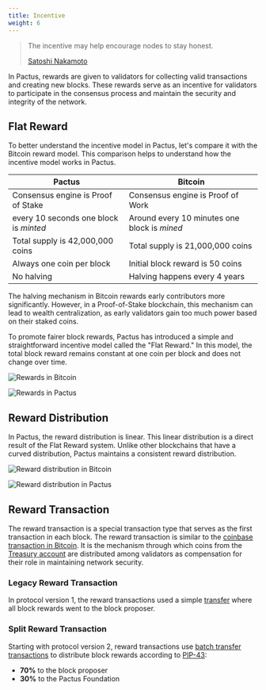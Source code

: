 ```yaml
---
title: Incentive
weight: 6
---
```


> The incentive may help encourage nodes to stay honest.
>
> [Satoshi Nakamoto](https://bitcoin.org/bitcoin.pdf)

In Pactus, rewards are given to validators for collecting valid transactions and creating new blocks.
These rewards serve as an incentive for validators to participate in the consensus process and
maintain the security and integrity of the network.

## Flat Reward

To better understand the incentive model in Pactus, let's compare it with the Bitcoin reward model.
This comparison helps to understand how the incentive model works in Pactus.

| Pactus                                 | Bitcoin                                      |
| -------------------------------------- | -------------------------------------------- |
| Consensus engine is Proof of Stake     | Consensus engine is Proof of Work            |
| every 10 seconds one block is _minted_ | Around every 10 minutes one block is _mined_ |
| Total supply is 42,000,000 coins       | Total supply is 21,000,000 coins             |
| Always one coin per block              | Initial block reward is 50 coins             |
| No halving                             | Halving happens every 4 years                |

The halving mechanism in Bitcoin rewards early contributors more significantly.
However, in a Proof-of-Stake blockchain, this mechanism can lead to wealth centralization,
as early validators gain too much power based on their staked coins.

To promote fairer block rewards, Pactus has introduced a simple and straightforward incentive model called the "Flat Reward."
In this model, the total block reward remains constant at one coin per block and does not change over time.

![Rewards in Bitcoin](/images/bitcoin-reward.png)

![Rewards in Pactus](/images/pactus-reward.png)

## Reward Distribution

In Pactus, the reward distribution is linear. This linear distribution is a direct result of the Flat Reward system.
Unlike other blockchains that have a curved distribution, Pactus maintains a consistent reward distribution.

![Reward distribution in Bitcoin](/images/bitcoin-reward-distribution.png)

![Reward distribution in Pactus](/images/pactus-reward-distribution.png)

## Reward Transaction

The reward transaction is a special transaction type that serves as the first transaction in each block.
The reward transaction is similar to the [coinbase transaction in Bitcoin](https://developer.bitcoin.org/reference/transactions.html#coinbase-input-the-input-of-the-first-transaction-in-a-block).
It is the mechanism through which coins from the
[Treasury account](/protocol/blockchain/account/#treasury-account)
are distributed among validators as compensation for their role in maintaining network security.

### Legacy Reward Transaction

In protocol version 1, the reward transactions used a simple
[transfer](/protocol/transaction/transfer) where all block rewards went to the block proposer.

### Split Reward Transaction

Starting with protocol version 2, reward transactions use
[batch transfer transactions](/protocol/transaction/batch_transfer)
to distribute block rewards according to [PIP-43](https://pips.pactus.org/PIPs/pip-43):

- **70%** to the block proposer
- **30%** to the Pactus Foundation
